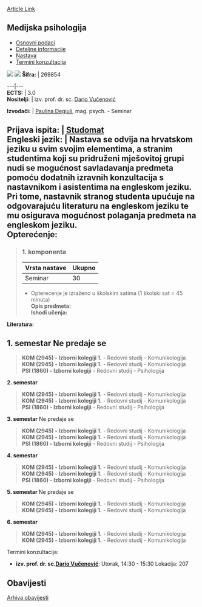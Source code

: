 [Article Link](https://www.fhs.hr/predmet/medpsi_a)

## Medijska psihologija
  * [Osnovni podaci](https://www.fhs.hr/predmet/medpsi_a#v1id-523781_751778_1_0 "Osnovni podaci")
  * [Detaljne informacije](https://www.fhs.hr/predmet/medpsi_a#v1id-523781_751778_1_1 "Detaljne informacije")
  * [Nastava](https://www.fhs.hr/predmet/medpsi_a#v1id-523781_751778_1_2 "Nastava")
  * [Termini konzultacija](https://www.fhs.hr/predmet/medpsi_a#v1id-523781_751778_1_3 "Termini konzultacija")


[![](https://www.fhs.hr/img/flags/gif/hr.gif)](https://www.fhs.hr/predmet/medpsi_a) [![](https://www.fhs.hr/img/flags/gif/gb.gif)](https://www.fhs.hr/en/course/medpsy_a)
**Šifra:** |  269854  
  
---|---  
**ECTS:** |  3.0   
**Nositelji:** |  izv. prof. dr. sc. [Dario Vučenović](https://www.fhs.hr/djelatnik/dario.vucenovic)   
  
**Izvođači:** |  [Paulina Degiuli](https://www.fhs.hr/djelatnik/paulina.degiuli), mag. psych. - Seminar  
  
**Prijava ispita:** |  [Studomat](http://www.isvu.hr/studomat)  
**Engleski jezik:** |  Nastava se odvija na hrvatskom jeziku u svim svojim elementima, a stranim studentima koji su pridruženi mješovitoj grupi nudi se mogućnost savladavanja predmeta pomoću dodatnih izravnih konzultacija s nastavnikom i asistentima na engleskom jeziku. Pri tome, nastavnik stranog studenta upućuje na odgovarajuću literaturu na engleskom jeziku te mu osigurava mogućnost polaganja predmeta na engleskom jeziku.   
**Opterećenje:**  
---  
> ### 1. komponenta
> | Vrsta nastave | Ukupno  
> ---|---  
> Seminar | 30  
> * Opterećenje je izraženo u školskim satima (1 školski sat = 45 minuta)   
**Opis predmeta:**  
> **Ishodi učenja:**  

  
**Literatura:**  

  
**1. semestar** Ne predaje se  
---  
> **KOM (2945) - Izborni kolegiji 1.** - Redovni studij - Komunikologija  
>  **KOM (2945) - Izborni kolegiji 1.** - Redovni studij - Komunikologija  
>  **PSI (1860) - Izborni kolegiji** - Redovni studij - Psihologija  
>   
  
**2. semestar**  
> **KOM (2945) - Izborni kolegiji 1.** - Redovni studij - Komunikologija  
>  **KOM (2945) - Izborni kolegiji 1.** - Redovni studij - Komunikologija  
>  **PSI (1860) - Izborni kolegiji** - Redovni studij - Psihologija  
>   
  
**3. semestar** Ne predaje se  
> **KOM (2945) - Izborni kolegiji 1.** - Redovni studij - Komunikologija  
>  **KOM (2945) - Izborni kolegiji 1.** - Redovni studij - Komunikologija  
>  **PSI (1860) - Izborni kolegiji** - Redovni studij - Psihologija  
>   
  
**4. semestar**  
> **KOM (2945) - Izborni kolegiji 1.** - Redovni studij - Komunikologija  
>  **KOM (2945) - Izborni kolegiji 1.** - Redovni studij - Komunikologija  
>  **PSI (1860) - Izborni kolegiji** - Redovni studij - Psihologija  
>   
  
**5. semestar** Ne predaje se  
> **KOM (2945) - Izborni kolegiji 1.** - Redovni studij - Komunikologija  
>  **KOM (2945) - Izborni kolegiji 1.** - Redovni studij - Komunikologija  
>   
  
**6. semestar**  
> **KOM (2945) - Izborni kolegiji 1.** - Redovni studij - Komunikologija  
>  **KOM (2945) - Izborni kolegiji 1.** - Redovni studij - Komunikologija  
>   
Termini konzultacija: 
  * **izv. prof. dr. sc.[Dario Vučenović](https://www.fhs.hr/djelatnik/dario.vucenovic)**: 
Utorak, 14:30 - 15:30
Lokacija: 207 


## Obavijesti
[Arhiva obavijesti](https://www.fhs.hr/predmet/medpsi_a?@=21ncl#news_124102 "Arhiva obavijesti")
